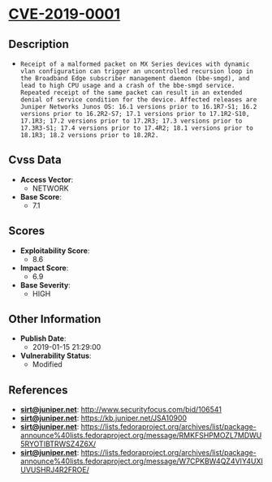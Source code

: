 
# [CVE-2019-0001](https://cve.mitre.org/cgi-bin/cvename.cgi?name=CVE-2019-0001)

## Description

- `Receipt of a malformed packet on MX Series devices with dynamic vlan configuration can trigger an uncontrolled recursion loop in the Broadband Edge subscriber management daemon (bbe-smgd), and lead to high CPU usage and a crash of the bbe-smgd service. Repeated receipt of the same packet can result in an extended denial of service condition for the device. Affected releases are Juniper Networks Junos OS: 16.1 versions prior to 16.1R7-S1; 16.2 versions prior to 16.2R2-S7; 17.1 versions prior to 17.1R2-S10, 17.1R3; 17.2 versions prior to 17.2R3; 17.3 versions prior to 17.3R3-S1; 17.4 versions prior to 17.4R2; 18.1 versions prior to 18.1R3; 18.2 versions prior to 18.2R2.`

## Cvss Data

- **Access Vector**:
  - NETWORK
- **Base Score**:
  - 7.1

## Scores

- **Exploitability Score**:
  - 8.6
- **Impact Score**:
  - 6.9
- **Base Severity**:
  - HIGH

## Other Information

- **Publish Date**:
  - 2019-01-15 21:29:00
- **Vulnerability Status**:
  - Modified

## References

- **sirt@juniper.net**: http://www.securityfocus.com/bid/106541
- **sirt@juniper.net**: https://kb.juniper.net/JSA10900
- **sirt@juniper.net**: https://lists.fedoraproject.org/archives/list/package-announce%40lists.fedoraproject.org/message/RMKFSHPMOZL7MDWU5RYOTIBTRWSZ4Z6X/
- **sirt@juniper.net**: https://lists.fedoraproject.org/archives/list/package-announce%40lists.fedoraproject.org/message/W7CPKBW4QZ4VIY4UXIUVUSHRJ4R2FROE/
